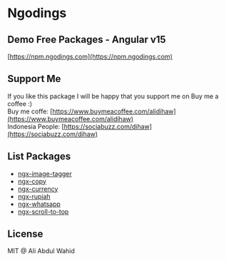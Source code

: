 # Ngodings

## Demo Free Packages - Angular v15

[https://npm.ngodings.com](https://npm.ngodings.com)

## Support Me

If you like this package I will be happy that you support me on Buy me a coffee :) <br />
Buy me coffe: [https://www.buymeacoffee.com/alidihaw](https://www.buymeacoffee.com/alidihaw) <br />
Indonesia People: [https://sociabuzz.com/dihaw](https://sociabuzz.com/dihaw)

## List Packages

- [ngx-image-tagger](https://npm.ngodings.com/packages/ngx-image-tagger)
- [ngx-copy](https://npm.ngodings.com/packages/ngx-copy)
- [ngx-currency](https://npm.ngodings.com/packages/ngx-currency)
- [ngx-rupiah](https://npm.ngodings.com/packages/ngx-rupiah)
- [ngx-whatsapp](https://npm.ngodings.com/packages/ngx-whatsapp)
- [ngx-scroll-to-top](https://npm.ngodings.com/packages/ngx-scroll-to-top)

## License

MIT @ Ali Abdul Wahid